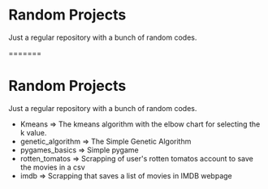 # Random Projects

Just a regular repository with a bunch of random codes.

=======
# Random Projects

Just a regular repository with a bunch of random codes.

* Kmeans            => The kmeans algorithm with the elbow chart for selecting the k value.
* genetic_algorithm => The Simple Genetic Algorithm
* pygames_basics    => Simple pygame
* rotten_tomatos    => Scrapping of user's rotten tomatos account to save the movies in a csv
* imdb              => Scrapping that saves a list of movies in IMDB webpage 
